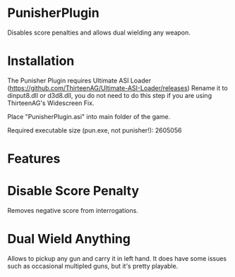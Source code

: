 # PunisherPlugin
 Disables score penalties and allows dual wielding any weapon.
 
# Installation

The Punisher Plugin requires Ultimate ASI Loader (https://github.com/ThirteenAG/Ultimate-ASI-Loader/releases)
Rename it to dinput8.dll or d3d8.dll, you do not need to do this step if you are using ThirteenAG's Widescreen Fix.

Place "PunisherPlugin.asi" into main folder of the game.

Required executable size (pun.exe, not punisher!): 2605056


# Features


# Disable Score Penalty

Removes negative score from interrogations.


# Dual Wield Anything

Allows to pickup any gun and carry it in left hand. It does have some issues such as 
occasional multipled guns, but it's pretty playable.
